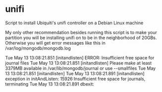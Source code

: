 unifi
=====

Script to install Ubiquiti's unifi controller on a Debian Linux machine

My only other recommendation besides running this script is to make your partition you will be installing unifi on to be in 
the neighborhood of 20GBs. Otherwise you will get error messages like this in /var/log/mongodb/mongodb.log

Tue May 13 13:08:21.851 [initandlisten] ERROR: Insufficient free space for journal files
Tue May 13 13:08:21.851 [initandlisten] Please make at least 3379MB available in /var/lib/mongodb/journal or use --smallfiles
Tue May 13 13:08:21.851 [initandlisten]
Tue May 13 13:08:21.891 [initandlisten] exception in initAndListen: 15926 Insufficient free space for journals, terminating
Tue May 13 13:08:21.891 dbexit:
